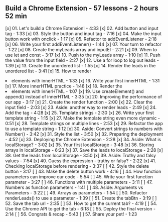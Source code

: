 
Build a Chrome Extension - 57 lessons - 2 hours 52 min
 - 
[x] 01. Let's build a Chrome Extension! - 4:33
[x] 02. Add button and input tag - 1:33
[x] 03. Style the button and input tag - 7:16
[x] 04. Make the input button work with onclick - 1:17
[x] 05. Refactor to addEventListener - 2:18
[x] 06. Write your first addEventListener() - 1:44
[x] 07. Your turn to refactor - 1:22
[x] 08. Create the myLeads array and inputEl - 2:21
[x] 09. When to use let and const - 3:17
[x] 10. Push to the myLeads array - 1:10
[x] 11. Push the value from the input field - 2:27
[x] 12. Use a for loop to log out leads - 1:39
[x] 13. Create the unordered list - 1:55
[x] 14. Render the leads in the unordered list - 3:41
[x] 15. How to render <li> elements with innerHTML - 1:33
[x] 16. Write your first innerHTML - 1:31
[x] 17. More innerHTML practice - 1:48
[x] 18. Render the <li> elements with innerHTML - 1:07
[x] 19. Use createElement() and append() instead of innerHTML - 3:35
[x] 20. Improving the performance of our app - 3:17
[x] 21. Create the render function - 2:00
[x] 22. Clear the input field - 2:03
[x] 23. Aside: another way to render leads - 2:49
[x] 24. Add the <a> tag - 4:28
[x] 25. Template strings - 2:30
[x] 26. Write your first template string - 1:15
[x] 27. Make the template string even more dynamic - 0:51
[x] 28. Template strings on multiple lines - 2:53
[x] 29. Refactor the app to use a template string - 1:12
[x] 30. Aside: Convert strings to numbers with Number() - 3:42
[x] 31. Style the list - 3:50
[x] 32. Preparing the deployment - 4:52
[x] 33. Deploying the Chrome Extension - 2:28
[x] 34. Aside: What is localStorage? - 3:02
[x] 35. Your first localStorage - 3:48
[x] 36. Storing arrays in localStorage - 6:23
[x] 37. Save the leads to localStorage - 2:28
[x] 38. Get the leads from localStorage - 3:50
[x] 39. Aside: Truthy and falsy values - 7:54
[x] 40. Guess the expression - truthy or falsy? - 2:22
[x] 41. Checking localStorage before rendering - 3:37
[ ] 42. Style the delete button - 3:17
[ ] 43. Make the delete button work - 4:16
[ ] 44. How function parameters can improve our code - 5:54
[ ] 45. Write your first function parameter - 3:27
[ ] 46. Functions with multiple parameters - 3:11
[ ] 47. Numbers as function parameters - 1:41
[ ] 48. Aside: Arguments vs Parameters - 3:22
[ ] 49. Arrays as parameters - 1:54
[ ] 50. Refactor renderLeads() to use a parameter - 1:39
[ ] 51. Create the tabBtn - 3:19
[ ] 52. Save the tab url - 2:35
[ ] 53. How to get the current tab? - 4:19
[ ] 54. Use the Chrome API to get the tab - 6:18
[ ] 55. Deploy the final version - 2:14
[ ] 56. Congrats & recap - 5:43
[ ] 57. Share your pet! - 1:23